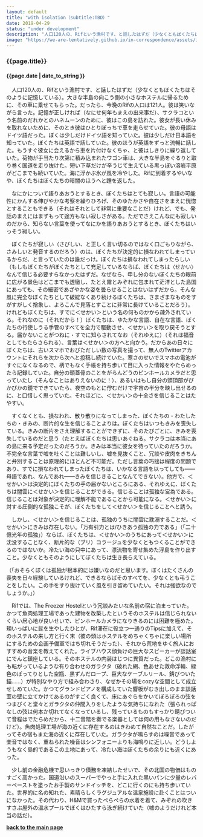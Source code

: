 ```yaml
---
layout: default
title: "with isolation（subtitle:TBD）"
date: 2019-04-29
status: "under development"
description: "人口120人の、Rifという漁村です、と話したはずだ（少なくともぼくたちはそのように記憶している）。大きな半島の向こう側の小さなホステルに帰るために、その車に乗せてもらった。"
image: "https://we-are-tentatively.github.io/in-correspondence/assets/images/2019-04-29-with-isolation-3.jpeg"
---
```


### {{page.title}}

#### {{page.date | date_to_string }}

　人口120人の、Rifという漁村です、と話したはずだ（少なくともぼくたちはそのように記憶している）。大きな半島の向こう側の小さなホステルに帰るために、その車に乗せてもらった。だったら、今晩のRifの人口は121人。彼は笑いながら言った。記憶が正しければ（なにせ何年もまえの出来事だ）、サクラコという名前のだれかとのハネムーンのために、彼はこの島を訪れた。彼女が長い休みを取れないために、そのとき彼はひとりぼっちで車を走らせていた。彼の母語はドイツ語だった。ぼくは少しだけドイツ語を知っていた。彼は少しだけ日本語を知っていた。ぼくたちは英語で話していた。彼のほうが英語をずっと流暢に話した。もうすぐ彼女に会えるから車を片付けなくちゃ、と彼はしきりに繰り返していた。荷物が手当たり次第に積み込まれたワゴン車は、大きな半島をぐるりと取り巻く国道を走り抜けた。短い下草だけが辛うじて生えている黒っぽい溶岩平原がどこまでも続いていた。海に浮かぶ氷が風を冷やした。Rifに到着するやいなや、ぼくたちはぼくたちの暗闇のほうへと踵を返した。
 
　なにかについて語りあおうとするとき、ぼくたちはとても寂しい。言語の可能性にかんする伸びやかな考察を繰りひろげ、そのゆたかさや自在さをまえに恍惚とすることもできる（それはそれとして非常に重要なことだ）けれど、でも、発話のまえにはまずもって途方もない寂しさがある。ただでさえこんなにも寂しいのだから、知らない言葉を使ってなにかを語りあおうとするとき、ぼくたちはいっそう寂しい。
 
　ぼくたちが寂しい（さびしい、と正しく言い切るのではなく口ごもりながら、さみしいと発音するのだろう）のは、ぼくたちが決定的に損なわれてしまっているからだ、と言っていたのは誰だっけ。ぼくたちは損なわれてしまったらしい（もしもぼくたちがぼくたちとして充足しているならば、ぼくたちは〈せかい〉なんて信じる必要すらなかったはずだ。なぜなら、申し分のないぼくたちの眼前に広がる景色はどこまでも透徹し、たとえ霧とみぞれに包まれて茫洋とした島国にあっても、その細密であざやかな姿を曇らせることはないはずだから。そんな風に完全なぼくたちとして破綻なくあり続けるぼくたちは、さまざまなものをすがすがしく捨象し、よろこんで見落とすことに非常に長けていることだろう）。けれどもぼくたちは、すでに＜せかい＞という名の何ものかから疎外されている。それなのに（それだから！）ぼくたちは、ゆたかな言語、自在な言語、ぼくたちの行使しうる手管のすべてを全力で駆動させ、＜せかい＞を取り戻そうとする。届かないことがつねに・すでに知らされてなお（それゆえに）（それは福音としてもたらさられる）、言葉は＜せかい＞の方へと向かう。だからあの日々にぼくたちは、古いスマホでおびただしい数の写真を撮って、無人のTwitterアカウントにそれらを次から次へと投稿し続けていた。寒さのせいでスマホの電池がすぐになくなるので、柄でもなく手帳を持ち歩いて目に入った情報をやたらめったら記録していた。自分の頭蓋骨のことをがらんどうのピンホールカメラだと思っていたし（そんなことはありえないのに！）、あるいはもし自分の頭頂部がぴかぴかの鏡でできていたら、夜空のもとに佇むだけで宇宙の半分を映し出せるのに、と口惜しく思っていた。それほどに、＜せかい＞の十全さを信じることはたやすい。

　すくなくとも、損なわれ、散り散りになってしまった、ぼくたちの・わたしたちの・きみの、断片的な生を信じることよりは。ぼくたちはいつもきみを喪失している。きみの断片をさえ理解することができずに、そのたびごとに、きみを喪失しているのだと思う（たとえばぼくたちは思いあぐねる。サクラコは本当にあの島に来る予定だったのだろうか。きみは本当に彼女を待っていたのだろうか。不完全な言葉で嘘を吐くことは難しいし、嘘を見抜くこと、冗談や皮肉をきちんと弁別することは原理的にほとんど不可能だ。ただし言葉の巧拙は程度の問題であり、すでに損なわれてしまったぼくたちは、いかなる言語を以ってしても——母語であれ、なんであれ——きみを信じきることなんてできない）。他方で、＜せかい＞は決定的にぼくたちの手の届かないところにある、それゆえに、ぼくたちは闇雲に＜せかい＞を信じることができる。信じることは孤独な営為である。信じることは対象が決定的に理解不能であることから可能になる。＜せかい＞に対する圧倒的な孤独こそが、ぼくたちをして＜せかい＞を信じることへと誘う。
 
　しかし、＜せかい＞を信じることは、孤独のうちに闇雲に耽溺することだ。＜せかい＞にきみは存在しない。「万有引力とは/ひきあう孤独の力である」（「二十億光年の孤独」）ならば、ぼくたちは、＜せかい＞のうちにあって＜せかい＞に沈没することなく、断片的な（ブリ）コラージュを少なくともつくることができるのではないか。冷たい海の只中にあって、漂流物を寄せ集めた浮島を作り出すこと。少なくともそのようにしてぼくたちは生き長らえている。

（「おそらくぼくは孤独が根本的には嫌いなのだと思います。ぼくはたくさんの喪失を日々経験しているけれど、できるならばそのすべてを、少なくとも弔うことをしたい。この手をすり抜けていく風を引き留めていたい。それは強欲なのでしょうか。」）　　

　Rifでは、The Freezer Hostelという冗談みたいな名前の宿に泊まっていた。かつて魚肉処理工場であった建物を改築したというそのホステルは信じられないくらい居心地が良いせいで、ピンホールカメラになりきるのには困難を極めた。頬いっぱいに髭を生やしたひとが、Rif滞在に役立つ一通りのTipsに加えて、そのホステルの来し方と行く末（彼の頭はホステルをめちゃくちゃに楽しい場所にするための企画予備軍ではち切れそうだった）、それから荒地をゆく旅人におすすめの音楽を教えてくれた。ライブハウス顔負けの巨大なスピーカーが談話室にでんと鎮座している。そのホステルの内装はじつに異質だった。どこの漁村にも転がっているような有り合わせのガラクタ（破れた網、色あせた救命浮輪、緑色のぽってりとした空瓶、黒ずんだロープ、巨大なケーブルリール、錆びついた錨……）が特別なやり方で組み合わさり、なぜかその場をcozyな空間として成立せしめていた。かつてグランドピアノを構成していた響板がむき出しのまま談話室の壁に立てかけてあるのがすごく良くて、床にあぐらをかいてぼろぼろの弦をつまびくと堂々とガラクタの仲間入りをしたような気持ちになれた（張られっぱなしの弦は何本か切れてなくなっているし、残っているものもすっかり錆びついて音程はでたらめだから、十二音階を奏でる楽器としては何の用もなさないのだけど）。魚肉処理工場が海の近くに存在するのはきわめて自然なことだ。したがってその宿もまた海の近くに存在していた。ガラクタが鳴らすのは噪音であって楽音ではなく、重ねられた噪音はシンフォニーよりも海鳴りに近しい。どうしようもなく島的であるこの土地にあって、冷たい海はぼくたちの余りにも近くにあった。

　少し前の金融危機で思いっきり債務を凍結したせいで、その北国の物価はものすごく高かった。国道沿いのスーパーでやっと手に入れた黒いパンに少量のレバーペーストを塗ったお手製のサンドイッチを、どこに行くのにも持ち歩いていた。世界的に名の知れた、素晴らしくラグジュアルな温泉施設に赴くことはついになかった。その代わり、H&Mで買ったぺらぺらの水着を着て、みぞれの吹きすさぶ屋外の温水プールでぼくはひたすら泳ぎ続けていた（嘘のようだけれど本当の話だ）。


**[back to the main page](https://we-are-tentatively.github.io/in-correspondence)**
